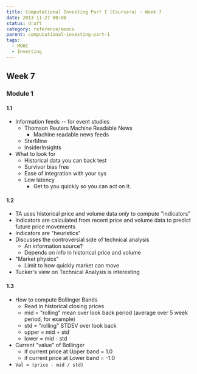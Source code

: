 ```yaml
---
title: Computational Investing Part I (Coursera) - Week 7
date: 2013-11-27 00:00
status: draft
category: reference/moocs
parent: computational-investing-part-1
tags:
  - MOOC
  - Investing
---
```


## Week 7

### Module 1

#### 1.1

* Information feeds -- for event studies
  * Thomson Reuters Machine Readable News
    * Machine readable news feeds  
  * StarMine
  * InsiderInsights
* What to look for
  * Historical data you can back test
  * Survivor bias free
  * Ease of integration with your sys
  * Low latency
    * Get to you quickly so you can act on it.

#### 1.2

* TA uses historical price and volume data *only* to compute "indicators"
* Indicators are calculated from recent price and volume data to predict future price movements
* Indicators are "heuristics"
* Discusses the controversial side of technical analysis
  * An information source?
  * Depends on info in historical price and volume
* "Market physics"
  * Limit to how quickly market can move
* Tucker's view on Technical Analysis is interesting

#### 1.3

* How to compute Bollinger Bands
  * Read in historical closing prices
  * mid = "rolling" mean over look back period (average over 5 week period, for example)
  * std = "rolling" STDEV over look back
  * upper = mid + std
  * lower = mid - std
* Current "value" of Bollinger
  * if current price at Upper band = 1.0
  * if current price at Lower band = -1.0
* `Val = (price - mid / std)`
